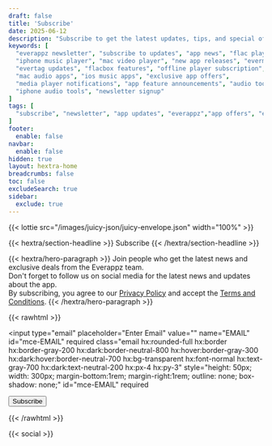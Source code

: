```yaml
---
draft: false
title: 'Subscribe'
date: 2025-06-12
description: "Subscribe to get the latest updates, tips, and special offers for Everappz apps — music and video players, tag editors, and powerful tools for iPhone and Mac."
keywords: [
  "everappz newsletter", "subscribe to updates", "app news", "flac player news", "audio tag editor updates", 
  "iphone music player", "mac video player", "new app releases", "evermusic news", 
  "evertag updates", "flacbox features", "offline player subscription", 
  "mac audio apps", "ios music apps", "exclusive app offers", 
  "media player notifications", "app feature announcements", "audio tools mac", 
  "iphone audio tools", "newsletter signup"
]
tags: [
  "subscribe", "newsletter", "app updates", "everappz","app offers", "early access"
]
footer:
  enable: false
navbar:
  enable: false
hidden: true
layout: hextra-home
breadcrumbs: false
toc: false
excludeSearch: true
sidebar:
  exclude: true
---
```


<div class="lottie-wrapper hx:w-full hx:text-center">
  {{< lottie src="/images/juicy-json/juicy-envelope.json" width="100%" >}}
</div>

<style>
  @media (max-width: 768px) {
    .lottie-wrapper div[id^="lottie-"] {
      width: 40% !important;
    }
  }
  @media (min-width: 769px) {
    .lottie-wrapper div[id^="lottie-"] {
      width: 20% !important;
    }
  }
</style>

<div class="hx:mt-6"></div>

{{< hextra/section-headline >}}
Subscribe
{{< /hextra/section-headline >}}

<div class="hx:mt-6"></div>

<div class="hx:w-full hx:text-center">

{{< hextra/hero-paragraph >}}
Join people who get the latest news and exclusive deals from the Everappz team.  
Don't forget to follow us on social media for the latest news and updates about the app.  
By subscribing, you agree to our [Privacy Policy](/legal/privacy-policy) and accept the [Terms and Conditions](/legal/terms-and-conditions/).
{{< /hextra/hero-paragraph >}}

</div>

<div class="hx:mt-6"></div>

<div class="hx:w-full hx:text-center">

{{< rawhtml >}}

<form action="https://everappz.us10.list-manage.com/subscribe/post?u=f758cdf6a38df2a75513ac5f1&amp;id=2373740226" 
method="post" 
id="mc-embedded-subscribe-form" 
name="mc-embedded-subscribe-form" 
class="validate" 
target="_blank" 
novalidate
>

<!-- style from shortcodes/card -->
<input
  type="email"
  placeholder="Enter Email"
  value=""
  name="EMAIL"
  id="mce-EMAIL"
  required
  class="email
    hx:rounded-full
    hx:border hx:border-gray-200 hx:dark:border-neutral-800
    hx:hover:border-gray-300 hx:dark:hover:border-neutral-700
    hx:bg-transparent
    hx:font-normal
    hx:text-gray-700 hx:dark:text-neutral-200
    hx:px-4 hx:py-3"
style="height: 50px; width: 300px; margin-bottom:1rem; margin-right:1rem; outline: none; box-shadow: none;"
id="mce-EMAIL" 
required
>

<div 
style="position: absolute; left: -5000px;" aria-hidden="true"><input type="text" name="b_f758cdf6a38df2a75513ac5f1_2373740226" tabindex="-1" value=""></div>

<!-- style from hextra/hero-button -->
<button type="submit"
class="not-prose hx:font-bold hx:cursor-pointer hx:px-6 hx:py-3 hx:rounded-full hx:text-center hx:text-white hx:inline-flex hx:items-center hx:gap-2 hx:bg-primary-600 hx:hover:bg-primary-700 hx:focus:outline-hidden hx:focus:ring-4 hx:focus:ring-primary-300 hx:dark:bg-primary-600 hx:dark:hover:bg-primary-700 hx:dark:focus:ring-primary-800 hx:transition-all hx:ease-in hx:duration-200" 
style="outline: none; box-shadow: none;">Subscribe</button>

{{< /rawhtml >}}

</div>

<div class="hx:mt-6"></div>

<div class="hx:w-full hx:text-center">
{{< social >}}
</div>

<div class="hx:mt-6"></div>